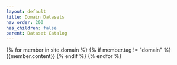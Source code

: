 ```yaml
---
layout: default
title: Domain Datasets
nav_order: 200
has_children: false
parent: Dataset Catalog
---
```

<link href="https://unpkg.com/tabulator-tables@6.3.1/dist/css/tabulator.min.css" rel="stylesheet"/>
<script type="text/javascript" src="https://unpkg.com/tabulator-tables@6.3.1/dist/js/tabulator.min.js"></script>

{% for member in site.domain %}
  {% if member.tag != "domain" %}
    {{member.content}}
  {% endif %}
{% endfor %}
